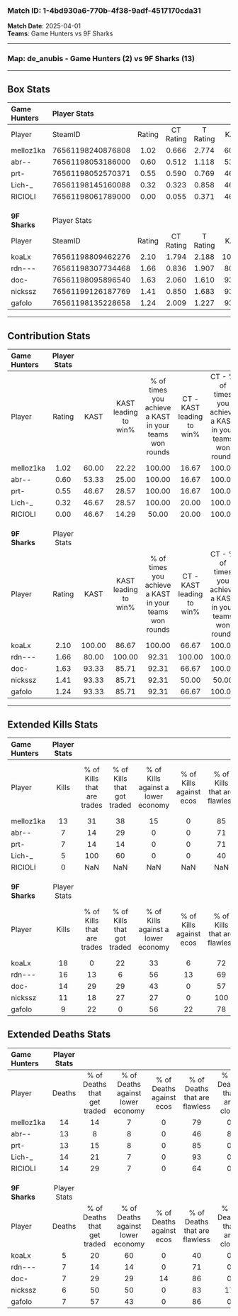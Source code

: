 ### Match ID: 1-4bd930a6-770b-4f38-9adf-4517170cda31  
**Match Date**: 2025-04-01  
**Teams**: Game Hunters vs 9F Sharks  

---  

### **Map**: de_anubis - Game Hunters (2) vs 9F Sharks (13)  
---  

## Box Stats  

| **Game Hunters** | Player Stats      |        |           |          |        |       |       |         |        |      |     |
| :- | :- | :-: | :-: | :-: | :-: | :-: | :-: | :-: | :-: | :-: | :-: |
| Player           | SteamID           | Rating | CT Rating | T Rating |  KAST  |  ADR  | Kills | Assists | Deaths | K/D  | HS% |
| melloz1ka        | 76561198240876808 |  1.02  |   0.666   |  2.774   | 60.00  | 76.8  |  13   |    3    |   14   | 0.93 | 61  |
| abr--            | 76561198053186000 |  0.60  |   0.512   |  1.118   | 53.33  | 61.6  |   7   |    1    |   13   | 0.54 | 28  |
| prt-             | 76561198052570371 |  0.55  |   0.590   |  0.769   | 46.67  | 61.8  |   7   |    2    |   13   | 0.54 | 57  |
| Lich-_           | 76561198145160088 |  0.32  |   0.323   |  0.858   | 46.67  | 37.9  |   5   |    1    |   14   | 0.36 | 80  |
| RICIOLI          | 76561198061789000 |  0.00  |   0.055   |  0.371   | 46.67  | 16.1  |   0   |    3    |   14   | 0.00 |  0  |
|                  |                   |        |           |          |        |       |       |         |        |      |     |
|                  |                   |        |           |          |        |       |       |         |        |      |     |
|                  |                   |        |           |          |        |       |       |         |        |      |     |
| **9F Sharks**    | Player Stats      |        |           |          |        |       |       |         |        |      |     |
| Player           | SteamID           | Rating | CT Rating | T Rating |  KAST  |  ADR  | Kills | Assists | Deaths | K/D  | HS% |
| koaLx            | 76561198809462276 |  2.10  |   1.794   |  2.188   | 100.00 | 130.5 |  18   |    5    |   5    | 3.60 | 61  |
| rdn---           | 76561198307734468 |  1.66  |   0.836   |  1.907   | 80.00  | 103.1 |  16   |    1    |   7    | 2.29 | 50  |
| doc-             | 76561198095896540 |  1.63  |   2.060   |  1.610   | 93.33  | 93.9  |  14   |    4    |   7    | 2.00 | 57  |
| nickssz          | 76561199126187769 |  1.41  |   0.850   |  1.683   | 93.33  | 70.7  |  11   |    3    |   6    | 1.83 | 27  |
| gafolo           | 76561198135228658 |  1.24  |   2.009   |  1.227   | 93.33  | 60.3  |   9   |    5    |   7    | 1.29 | 55  |
---  

## Contribution Stats  

| **Game Hunters** | Player Stats |        |                      |                                                        |                           |                                                             |                          |                                                            |
| :- | :-: | :-: | :-: | :-: | :-: | :-: | :-: | :-: |
| Player           |    Rating    |  KAST  | KAST leading to win% | % of times you achieve a KAST in your teams won rounds | CT - KAST leading to win% | CT - % of times you achieve a KAST in your teams won rounds | T - KAST leading to win% | T - % of times you achieve a KAST in your teams won rounds |
| melloz1ka        |     1.02     | 60.00  |        22.22         |                         100.00                         |           16.67           |                           100.00                            |          33.33           |                           100.00                           |
| abr--            |     0.60     | 53.33  |        25.00         |                         100.00                         |           16.67           |                           100.00                            |          50.00           |                           100.00                           |
| prt-             |     0.55     | 46.67  |        28.57         |                         100.00                         |           16.67           |                           100.00                            |          100.00          |                           100.00                           |
| Lich-_           |     0.32     | 46.67  |        28.57         |                         100.00                         |           20.00           |                           100.00                            |          50.00           |                           100.00                           |
| RICIOLI          |     0.00     | 46.67  |        14.29         |                         50.00                          |           20.00           |                           100.00                            |           0.00           |                            0.00                            |
|                  |              |        |                      |                                                        |                           |                                                             |                          |                                                            |
|                  |              |        |                      |                                                        |                           |                                                             |                          |                                                            |
|                  |              |        |                      |                                                        |                           |                                                             |                          |                                                            |
| **9F Sharks**    | Player Stats |        |                      |                                                        |                           |                                                             |                          |                                                            |
| Player           |    Rating    |  KAST  | KAST leading to win% | % of times you achieve a KAST in your teams won rounds | CT - KAST leading to win% | CT - % of times you achieve a KAST in your teams won rounds | T - KAST leading to win% | T - % of times you achieve a KAST in your teams won rounds |
| koaLx            |     2.10     | 100.00 |        86.67         |                         100.00                         |           66.67           |                           100.00                            |          91.67           |                           100.00                           |
| rdn---           |     1.66     | 80.00  |        100.00        |                         92.31                          |          100.00           |                           100.00                            |          100.00          |                           90.91                            |
| doc-             |     1.63     | 93.33  |        85.71         |                         92.31                          |           66.67           |                           100.00                            |          90.91           |                           90.91                            |
| nickssz          |     1.41     | 93.33  |        85.71         |                         92.31                          |           50.00           |                            50.00                            |          91.67           |                           100.00                           |
| gafolo           |     1.24     | 93.33  |        85.71         |                         92.31                          |           66.67           |                           100.00                            |          90.91           |                           90.91                            |
---  

## Extended Kills Stats  

| **Game Hunters** | Player Stats |                            |                            |                                    |                         |                              |                                 |                                       |                    |           |
| :- | :-: | :-: | :-: | :-: | :-: | :-: | :-: | :-: | :-: | :-: |
| Player           |    Kills     | % of Kills that are trades | % of Kills that got traded | % of Kills against a lower economy | % of Kills against ecos | % of Kills that are flawless | % of Kills that are close duels | % of Kills that are assisted by flash | Pistol Round Kills | AWP Kills |
| melloz1ka        |      13      |             31             |             38             |                 15                 |            0            |              85              |                0                |                   0                   |         3          |     4     |
| abr--            |      7       |             14             |             29             |                 0                  |            0            |              71              |               14                |                  14                   |         0          |     2     |
| prt-             |      7       |             14             |             14             |                 0                  |            0            |              71              |                0                |                   0                   |         0          |     1     |
| Lich-_           |      5       |            100             |             60             |                 0                  |            0            |              40              |                0                |                  20                   |         0          |     1     |
| RICIOLI          |      0       |            NaN             |            NaN             |                NaN                 |           NaN           |             NaN              |               NaN               |                  NaN                  |        null        |   null    |
|                  |              |                            |                            |                                    |                         |                              |                                 |                                       |                    |           |
|                  |              |                            |                            |                                    |                         |                              |                                 |                                       |                    |           |
|                  |              |                            |                            |                                    |                         |                              |                                 |                                       |                    |           |
| **9F Sharks**    | Player Stats |                            |                            |                                    |                         |                              |                                 |                                       |                    |           |
| Player           |    Kills     | % of Kills that are trades | % of Kills that got traded | % of Kills against a lower economy | % of Kills against ecos | % of Kills that are flawless | % of Kills that are close duels | % of Kills that are assisted by flash | Pistol Round Kills | AWP Kills |
| koaLx            |      18      |             0              |             22             |                 33                 |            6            |              72              |                0                |                   0                   |         0          |     4     |
| rdn---           |      16      |             13             |             6              |                 56                 |           13            |              69              |                0                |                   6                   |         0          |     2     |
| doc-             |      14      |             29             |             29             |                 43                 |            0            |              57              |                0                |                   0                   |         0          |     1     |
| nickssz          |      11      |             18             |             27             |                 27                 |            0            |             100              |                0                |                   0                   |         6          |     2     |
| gafolo           |      9       |             22             |             0              |                 56                 |           22            |              78              |               11                |                   0                   |         0          |     1     |
## Extended Deaths Stats  

| **Game Hunters** | Player Stats |                             |                                   |                          |                               |                            |                           |               |
| :- | :-: | :-: | :-: | :-: | :-: | :-: | :-: | :-: |
| Player           |    Deaths    | % of Deaths that get traded | % of Deaths against lower economy | % of Deaths against ecos | % of Deaths that are flawless | % of Deaths that are close | % of Deaths while blinded | Deaths to AWP |
| melloz1ka        |      14      |             14              |                 7                 |            0             |              79               |             0              |             0             |       2       |
| abr--            |      13      |              8              |                 8                 |            0             |              46               |             8              |             8             |       0       |
| prt-             |      13      |             15              |                 8                 |            0             |              85               |             0              |             0             |       0       |
| Lich-_           |      14      |             21              |                 7                 |            0             |              93               |             0              |             0             |       4       |
| RICIOLI          |      14      |             29              |                 7                 |            0             |              64               |             0              |             0             |       0       |
|                  |              |                             |                                   |                          |                               |                            |                           |               |
|                  |              |                             |                                   |                          |                               |                            |                           |               |
|                  |              |                             |                                   |                          |                               |                            |                           |               |
| **9F Sharks**    | Player Stats |                             |                                   |                          |                               |                            |                           |               |
| Player           |    Deaths    | % of Deaths that get traded | % of Deaths against lower economy | % of Deaths against ecos | % of Deaths that are flawless | % of Deaths that are close | % of Deaths while blinded | Deaths to AWP |
| koaLx            |      5       |             20              |                60                 |            0             |              40               |             0              |             0             |       0       |
| rdn---           |      7       |             14              |                14                 |            0             |              71               |             0              |            14             |       1       |
| doc-             |      7       |             29              |                29                 |            14            |              86               |             0              |             0             |       2       |
| nickssz          |      6       |             50              |                50                 |            0             |              83               |             17             |             0             |       0       |
| gafolo           |      7       |             57              |                43                 |            0             |              86               |             0              |            14             |       0       |
